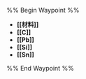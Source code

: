 %% Begin Waypoint %%
- **[[材料]]**
- **[[C]]**
- **[[Pb]]**
- **[[Si]]**
- **[[Sn]]**

%% End Waypoint %%